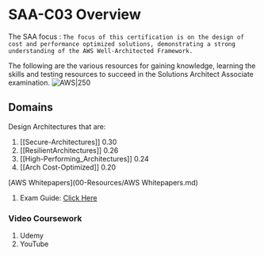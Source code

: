 # SAA-C03 Overview
The SAA focus : `The focus of this certification is on the design of cost and performance optimized solutions, demonstrating a strong understanding of the AWS Well-Architected Framework.`

The following are the various resources for gaining knowledge, learning the skills and testing resources to succeed in the Solutions Architect Associate examination. 
![AWS|250](https://d1.awsstatic.com/training-and-certification/certification-badges/AWS-Certified-Solutions-Architect-Associate_badge.3419559c682629072f1eb968d59dea0741772c0f.png)
## Domains

Design Architectures that are:
1. [[Secure-Architectures]] 0.30
2. [[ResilientArchitectures]] 0.26
4. [[High-Performing_Architectures]] 0.24
5. [[Arch Cost-Optimized]] 0.20

[AWS Whitepapers](00-Resources/AWS Whitepapers.md)
1. Exam Guide: [Click Here](https://d1.awsstatic.com/training-and-certification/docs-sa-assoc/AWS-Certified-Solutions-Architect-Associate_Exam-Guide.pdf)

### Video Coursework 
1. Udemy
2. YouTube